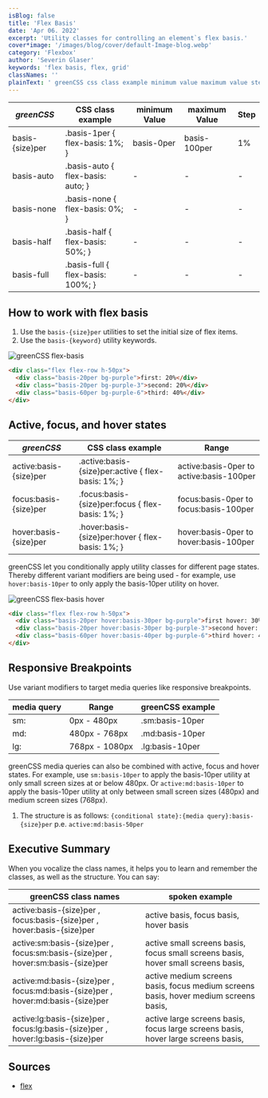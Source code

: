 ```yaml
---
isBlog: false
title: 'Flex Basis'
date: 'Apr 06. 2022'
excerpt: 'Utility classes for controlling an element`s flex basis.'
cover*image: '/images/blog/cover/default-Image-blog.webp'
category: 'Flexbox'
author: 'Severin Glaser'
keywords: 'flex basis, flex, grid'
classNames: ''
plainText: ' greenCSS css class example minimum value maximum value step basis size per basis-1per flex-basis: 1%; basis-0per basis-100per 1% basis-auto basis-auto flex-basis: auto; basis-none basis-none flex-basis: 0%; basis-half basis-half flex-basis: 50%; basis-full basis-full flex-basis: 100%; how to work with flex basis 1 use the `basis size per` utilities to set the initial size of flex items 2 use the `basis keyword ` utility keywords ! greenCSS flex-basis images docs flex flex-basis webp?style=centerme  active focus and hover states greenCSS css class example range active:basis size per active :basis size per:active flex-basis: 1%; active:basis-0per to active:basis-100per focus:basis size per focus :basis size per:focus flex-basis: 1%; focus:basis-0per to focus:basis-100per hover:basis size per hover :basis size per:hover flex-basis: 1%; hover:basis-0per to hover:basis-100per greenCSS let you conditionally apply utility classes for different page states thereby different variant modifiers are being used for example use `hover:basis-10per` to only apply the basis-10per utility on hover ! greenCSS flex-basis hover images docs flex flex-basis-hover webp?style=centerme  responsive breakpoints use variant modifiers to target media queries like responsive breakpoints media query range greenCSS example sm: 0px 480px sm:basis-10per md: 480px 768px md:basis-10per lg: 768px 1080px lg:basis-10per greenCSS media queries can also be combined with active focus and hover states for example use `sm:basis-10per` to apply the basis-10per utility at only small screen sizes at or below 480px or `active:md:basis-10per` to apply the basis-10per utility at only between small screen sizes 480px and medium screen sizes 768px 1 the structure is as follows: ` conditional state : media query :basis size per` p e `active:md:basis-50per` executive summary when you vocalize the class names it helps you to learn and remember the classes as well as the structure you can say: greenCSS class names spoken example active:basis size per focus:basis size per hover:basis size per active basis focus basis hover basis active:sm:basis size per focus:sm:basis size per hover:sm:basis size per active small screens basis focus small screens basis hover small screens basis active:md:basis size per focus:md:basis size per hover:md:basis size per active medium screens basis focus medium screens basis hover medium screens basis active:lg:basis size per focus:lg:basis size per hover:lg:basis size per active large screens basis focus large screens basis hover large screens basis sources flex https: developer mozilla org en-us docs web css flex '
---
```


| _greenCSS_       | CSS class example                 | minimum Value | maximum Value | Step |
| --------------- | --------------------------------- | ------------- | ------------- | ---- |
| basis-{size}per | .basis-1per { flex-basis: 1%; }   | basis-0per    | basis-100per  | 1%   |
| basis-auto      | .basis-auto { flex-basis: auto; } | -             | -             | -    |
| basis-none      | .basis-none { flex-basis: 0%; }   | -             | -             | -    |
| basis-half      | .basis-half { flex-basis: 50%; }  | -             | -             | -    |
| basis-full      | .basis-full { flex-basis: 100%; } | -             | -             | -    |

## How to work with flex basis

1. Use the `basis-{size}per` utilities to set the initial size of flex items.
2. Use the `basis-{keyword}` utility keywords.

![greenCSS flex-basis](/images/docs/flex/flex-basis.webp?style=centerme)

```html
<div class="flex flex-row h-50px">
  <div class="basis-20per bg-purple">first: 20%</div>
  <div class="basis-20per bg-purple-3">second: 20%</div>
  <div class="basis-60per bg-purple-6">third: 40%</div>
</div>
```

## Active, focus, and hover states

| _greenCSS_              | CSS class example                                   | Range                                    |
| ---------------------- | --------------------------------------------------- | ---------------------------------------- |
| active:basis-{size}per | .active\:basis-{size}per:active { flex-basis: 1%; } | active:basis-0per to active:basis-100per |
| focus:basis-{size}per  | .focus\:basis-{size}per:focus { flex-basis: 1%; }   | focus:basis-0per to focus:basis-100per   |
| hover:basis-{size}per  | .hover\:basis-{size}per:hover { flex-basis: 1%; }   | hover:basis-0per to hover:basis-100per   |

greenCSS let you conditionally apply utility classes for different page states. Thereby different variant modifiers are being used - for example, use `hover:basis-10per` to only apply the basis-10per utility on hover.

![greenCSS flex-basis hover](/images/docs/flex/flex-basis-hover.webp?style=centerme)

```html
<div class="flex flex-row h-50px">
  <div class="basis-20per hover:basis-30per bg-purple">first hover: 30%</div>
  <div class="basis-20per hover:basis-30per bg-purple-3">second hover: 30%</div>
  <div class="basis-60per hover:basis-40per bg-purple-6">third hover: 40%</div>
</div>
```

## Responsive Breakpoints

Use variant modifiers to target media queries like responsive breakpoints.

| media query | Range          | greenCSS example |
| ----------- | -------------- | --------------- |
| sm:         | 0px - 480px    | .sm:basis-10per |
| md:         | 480px - 768px  | .md:basis-10per |
| lg:         | 768px - 1080px | .lg:basis-10per |

greenCSS media queries can also be combined with active, focus and hover states. For example, use `sm:basis-10per` to apply the basis-10per utility at only small screen sizes at or below 480px. Or `active:md:basis-10per` to apply the basis-10per utility at only between small screen sizes (480px) and medium screen sizes (768px).

1. The structure is as follows: `{conditional state}:{media query}:basis-{size}per` p.e. `active:md:basis-50per`

## Executive Summary

When you vocalize the class names, it helps you to learn and remember the classes, as well as the structure. You can say:

| greenCSS class names                                                             | spoken example                                                                       |
| ------------------------------------------------------------------------------- | ------------------------------------------------------------------------------------ |
| active:basis-{size}per , focus:basis-{size}per , hover:basis-{size}per          | active basis, focus basis, hover basis                                               |
| active:sm:basis-{size}per , focus:sm:basis-{size}per , hover:sm:basis-{size}per | active small screens basis, focus small screens basis, hover small screens basis,    |
| active:md:basis-{size}per , focus:md:basis-{size}per , hover:md:basis-{size}per | active medium screens basis, focus medium screens basis, hover medium screens basis, |
| active:lg:basis-{size}per , focus:lg:basis-{size}per , hover:lg:basis-{size}per | active large screens basis, focus large screens basis, hover large screens basis,    |

## Sources

- [flex](https://developer.mozilla.org/en-US/docs/Web/CSS/flex)
